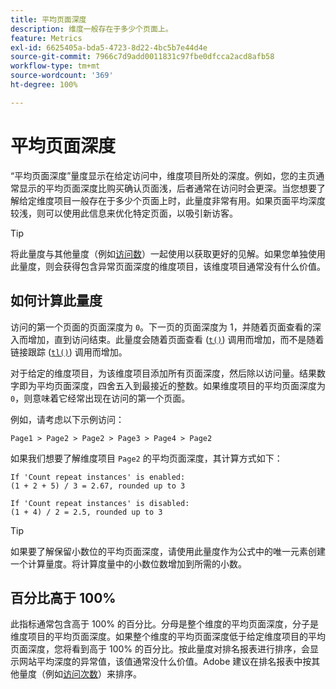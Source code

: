 ```yaml
---
title: 平均页面深度
description: 维度一般存在于多少个页面上。
feature: Metrics
exl-id: 6625405a-bda5-4723-8d22-4bc5b7e44d4e
source-git-commit: 7966c7d9add0011831c97fbe0dfcca2acd8afb58
workflow-type: tm+mt
source-wordcount: '369'
ht-degree: 100%

---
```


# 平均页面深度

“平均页面深度”量度显示在给定访问中，维度项目所处的深度。例如，您的主页通常显示的平均页面深度比购买确认页面浅，后者通常在访问时会更深。当您想要了解给定维度项目一般存在于多少个页面上时，此量度非常有用。如果页面平均深度较浅，则可以使用此信息来优化特定页面，以吸引新访客。

>[!TIP]
>
>将此量度与其他量度（例如[访问数](visits.md)）一起使用以获取更好的见解。如果您单独使用此量度，则会获得包含异常页面深度的维度项目，该维度项目通常没有什么价值。

## 如何计算此量度

访问的第一个页面的页面深度为 `0`。下一页的页面深度为 1，并随着页面查看的深入而增加，直到访问结束。此量度会随着页面查看 ([`t()`](/help/implement/vars/functions/t-method.md)) 调用而增加，而不是随着链接跟踪 ([`tl()`](/help/implement/vars/functions/tl-method.md)) 调用而增加。

对于给定的维度项目，为该维度项目添加所有页面深度，然后除以访问量。结果数字即为平均页面深度，四舍五入到最接近的整数。如果维度项目的平均页面深度为 `0`，则意味着它经常出现在访问的第一个页面。

例如，请考虑以下示例访问：

```text
Page1 > Page2 > Page2 > Page3 > Page4 > Page2
```

如果我们想要了解维度项目 `Page2` 的平均页面深度，其计算方式如下：

```text
If 'Count repeat instances' is enabled:
(1 + 2 + 5) / 3 = 2.67, rounded up to 3

If 'Count repeat instances' is disabled:
(1 + 4) / 2 = 2.5, rounded up to 3
```

>[!TIP]
>
>如果要了解保留小数位的平均页面深度，请使用此量度作为公式中的唯一元素创建一个计算量度。将计算度量中的小数位数增加到所需的小数。

## 百分比高于 100%

此指标通常包含高于 100% 的百分比。分母是整个维度的平均页面深度，分子是维度项目的平均页面深度。如果整个维度的平均页面深度低于给定维度项目的平均页面深度，您将看到高于 100% 的百分比。按此量度对排名报表进行排序，会显示网站平均深度的异常值，该值通常没什么价值。Adobe 建议在排名报表中按其他量度（例如[访问次数](visits.md)）来排序。

